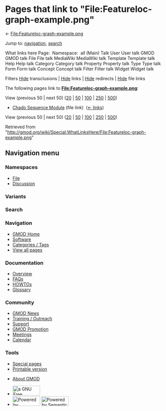 <div id="mw-page-base" class="noprint">

</div>

<div id="mw-head-base" class="noprint">

</div>

<div id="content" class="mw-body" role="main">

<span id="top"></span>

<div id="mw-js-message" style="display:none;">

</div>



# <span dir="auto">Pages that link to "File:Featureloc-graph-example.png"</span>

<div id="bodyContent">

<div id="contentSub">

←
[File:Featureloc-graph-example.png](/wiki/File:Featureloc-graph-example.png "File:Featureloc-graph-example.png")

</div>

<div id="jump-to-nav" class="mw-jump">

Jump to: [navigation](#mw-navigation), [search](#p-search)

</div>

<div id="mw-content-text">

What links here Page:  Namespace:  all (Main) Talk User User talk GMOD
GMOD talk File File talk MediaWiki MediaWiki talk Template Template talk
Help Help talk Category Category talk Property Property talk Type Type
talk Form Form talk Concept Concept talk Filter Filter talk Widget
Widget talk

Filters
[Hide](/mediawiki/index.php?title=Special:WhatLinksHere/File:Featureloc-graph-example.png&hidetrans=1 "Special:WhatLinksHere/File:Featureloc-graph-example.png")
transclusions \|
[Hide](/mediawiki/index.php?title=Special:WhatLinksHere/File:Featureloc-graph-example.png&hidelinks=1 "Special:WhatLinksHere/File:Featureloc-graph-example.png")
links \|
[Hide](/mediawiki/index.php?title=Special:WhatLinksHere/File:Featureloc-graph-example.png&hideredirs=1 "Special:WhatLinksHere/File:Featureloc-graph-example.png")
redirects \|
[Hide](/mediawiki/index.php?title=Special:WhatLinksHere/File:Featureloc-graph-example.png&hideimages=1 "Special:WhatLinksHere/File:Featureloc-graph-example.png")
file links

The following pages link to
**[File:Featureloc-graph-example.png](/wiki/File:Featureloc-graph-example.png "File:Featureloc-graph-example.png")**:

View (previous 50 \| next 50)
([20](/mediawiki/index.php?title=Special:WhatLinksHere/File:Featureloc-graph-example.png&limit=20 "Special:WhatLinksHere/File:Featureloc-graph-example.png")
\|
[50](/mediawiki/index.php?title=Special:WhatLinksHere/File:Featureloc-graph-example.png&limit=50 "Special:WhatLinksHere/File:Featureloc-graph-example.png")
\|
[100](/mediawiki/index.php?title=Special:WhatLinksHere/File:Featureloc-graph-example.png&limit=100 "Special:WhatLinksHere/File:Featureloc-graph-example.png")
\|
[250](/mediawiki/index.php?title=Special:WhatLinksHere/File:Featureloc-graph-example.png&limit=250 "Special:WhatLinksHere/File:Featureloc-graph-example.png")
\|
[500](/mediawiki/index.php?title=Special:WhatLinksHere/File:Featureloc-graph-example.png&limit=500 "Special:WhatLinksHere/File:Featureloc-graph-example.png"))

- [Chado Sequence
  Module](/wiki/Chado_Sequence_Module "Chado Sequence Module") (file
  link) ‎ <span class="mw-whatlinkshere-tools">([←
  links](/mediawiki/index.php?title=Special:WhatLinksHere&target=Chado+Sequence+Module "Special:WhatLinksHere"))</span>

View (previous 50 \| next 50)
([20](/mediawiki/index.php?title=Special:WhatLinksHere/File:Featureloc-graph-example.png&limit=20 "Special:WhatLinksHere/File:Featureloc-graph-example.png")
\|
[50](/mediawiki/index.php?title=Special:WhatLinksHere/File:Featureloc-graph-example.png&limit=50 "Special:WhatLinksHere/File:Featureloc-graph-example.png")
\|
[100](/mediawiki/index.php?title=Special:WhatLinksHere/File:Featureloc-graph-example.png&limit=100 "Special:WhatLinksHere/File:Featureloc-graph-example.png")
\|
[250](/mediawiki/index.php?title=Special:WhatLinksHere/File:Featureloc-graph-example.png&limit=250 "Special:WhatLinksHere/File:Featureloc-graph-example.png")
\|
[500](/mediawiki/index.php?title=Special:WhatLinksHere/File:Featureloc-graph-example.png&limit=500 "Special:WhatLinksHere/File:Featureloc-graph-example.png"))

</div>

<div class="printfooter">

Retrieved from
"<http://gmod.org/wiki/Special:WhatLinksHere/File:Featureloc-graph-example.png>"

</div>

<div id="catlinks" class="catlinks catlinks-allhidden">

</div>

<div class="visualClear">

</div>

</div>

</div>

<div id="mw-navigation">

## Navigation menu

<div id="mw-head">



<div id="left-navigation">

<div id="p-namespaces" class="vectorTabs" role="navigation"
aria-labelledby="p-namespaces-label">

### Namespaces

- <span id="ca-nstab-image"><a href="/wiki/File:Featureloc-graph-example.png" accesskey="c"
  title="View the file page [c]">File</a></span>
- <span id="ca-talk"><a
  href="/mediawiki/index.php?title=File_talk:Featureloc-graph-example.png&amp;action=edit&amp;redlink=1"
  accesskey="t"
  title="Discussion about the content page [t]">Discussion</a></span>

</div>

<div id="p-variants" class="vectorMenu emptyPortlet" role="navigation"
aria-labelledby="p-variants-label">

### 

### Variants[](#)

<div class="menu">

</div>

</div>

</div>

<div id="right-navigation">





</div>

<div id="p-search" role="search">

### Search

<div id="simpleSearch">

</div>

</div>

</div>

</div>

<div id="mw-panel">

<div id="p-logo" role="banner">

<a href="/wiki/Main_Page"
style="background-image: url(http://gmod.org/images/GMOD-cogs.png);"
title="Visit the main page"></a>

</div>

<div id="p-Navigation" class="portal" role="navigation"
aria-labelledby="p-Navigation-label">

### Navigation

<div class="body">

- <span id="n-GMOD-Home">[GMOD Home](/wiki/Main_Page)</span>
- <span id="n-Software">[Software](/wiki/GMOD_Components)</span>
- <span id="n-Categories-.2F-Tags">[Categories /
  Tags](/wiki/Categories)</span>
- <span id="n-View-all-pages">[View all
  pages](/wiki/Special:AllPages)</span>

</div>

</div>

<div id="p-Documentation" class="portal" role="navigation"
aria-labelledby="p-Documentation-label">

### Documentation

<div class="body">

- <span id="n-Overview">[Overview](/wiki/Overview)</span>
- <span id="n-FAQs">[FAQs](/wiki/Category:FAQ)</span>
- <span id="n-HOWTOs">[HOWTOs](/wiki/Category:HOWTO)</span>
- <span id="n-Glossary">[Glossary](/wiki/Glossary)</span>

</div>

</div>

<div id="p-Community" class="portal" role="navigation"
aria-labelledby="p-Community-label">

### Community

<div class="body">

- <span id="n-GMOD-News">[GMOD News](/wiki/GMOD_News)</span>
- <span id="n-Training-.2F-Outreach">[Training /
  Outreach](/wiki/Training_and_Outreach)</span>
- <span id="n-Support">[Support](/wiki/Support)</span>
- <span id="n-GMOD-Promotion">[GMOD
  Promotion](/wiki/GMOD_Promotion)</span>
- <span id="n-Meetings">[Meetings](/wiki/Meetings)</span>
- <span id="n-Calendar">[Calendar](/wiki/Calendar)</span>

</div>

</div>

<div id="p-tb" class="portal" role="navigation"
aria-labelledby="p-tb-label">

### Tools

<div class="body">

- <span id="t-specialpages"><a href="/wiki/Special:SpecialPages" accesskey="q"
  title="A list of all special pages [q]">Special pages</a></span>
- <span id="t-print"><a
  href="/mediawiki/index.php?title=Special:WhatLinksHere/File:Featureloc-graph-example.png&amp;printable=yes"
  rel="alternate" accesskey="p"
  title="Printable version of this page [p]">Printable version</a></span>

</div>

</div>

</div>

</div>

<div id="footer" role="contentinfo">

- <span id="footer-places-about">[About
  GMOD](/wiki/GMOD:About "GMOD:About")</span>

<!-- -->

- <span id="footer-copyrightico">[<img src="http://www.gnu.org/graphics/gfdl-logo-small.png" width="88"
  height="31" alt="a GNU Free Documentation License" />](http://www.gnu.org/licenses/fdl-1.3.html)</span>
- <span id="footer-poweredbyico">[<img src="/mediawiki/skins/common/images/poweredby_mediawiki_88x31.png"
  width="88" height="31" alt="Powered by MediaWiki" />](//www.mediawiki.org/)
  [<img
  src="/mediawiki/extensions/SemanticMediaWiki/includes/../resources/images/smw_button.png"
  width="88" height="31" alt="Powered by Semantic MediaWiki" />](https://www.semantic-mediawiki.org/wiki/Semantic_MediaWiki)</span>

<div style="clear:both">

</div>

</div>
